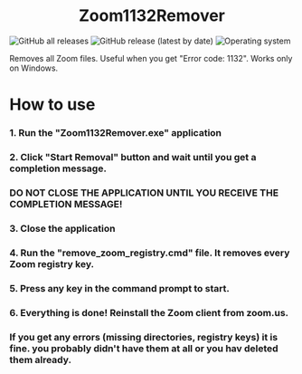 <p align="center">
 <h1 align="center">Zoom1132Remover</h1>
  </p>
  <img alt="GitHub all releases" src="https://img.shields.io/github/downloads/bigos2012/Zoom1132Remover/total?style=plastic">
  <img alt="GitHub release (latest by date)" src="https://img.shields.io/github/v/release/bigos2012/Zoom1132Remover?style=plastic">
  <img alt="Operating system" src="https://img.shields.io/badge/operating%20system-windows-red?style=plastic">

Removes all Zoom files. Useful when you get "Error code: 1132".
Works only on Windows.

# How to use
### 1. Run the "Zoom1132Remover.exe" application
### 2. Click "Start Removal" button and wait until you get a completion message.
### DO NOT CLOSE THE APPLICATION UNTIL YOU RECEIVE THE COMPLETION MESSAGE!
### 3. Close the application
### 4. Run the "remove_zoom_registry.cmd" file. It removes every Zoom registry key.
### 5. Press any key in the command prompt to start.
### 6. Everything is done! Reinstall the Zoom client from zoom.us.

### If you get any errors (missing directories, registry keys) it is fine. you probably didn't have them at all or you hav deleted them already.
